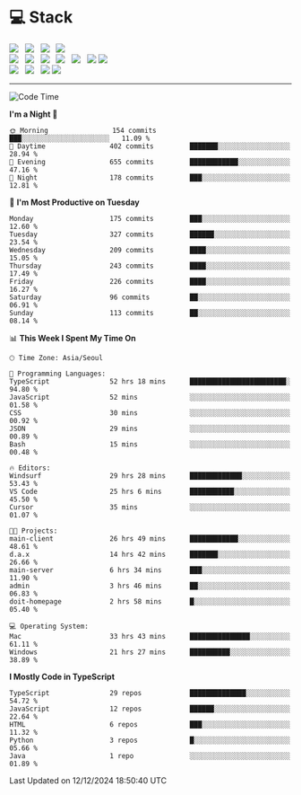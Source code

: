 <h1>💻 Stack</h1>
<div>
 <!-- badge : https://shields.io/ -->
 <!-- icon : https://simpleicons.org/?q=Get -->
 <img src="https://img.shields.io/badge/HTML5-e74c3c?style=flat-square&logo=HTML5&logoColor=white"/> &nbsp 
 <img src="https://img.shields.io/badge/CSS3-0A84FF?style=flat-square&logo=CSS3&logoColor=white"/> &nbsp 
 <img src="https://img.shields.io/badge/JavaScript-FFCD11?style=flat-square&logo=JavaScript&logoColor=white"/> &nbsp 
 <img src="https://img.shields.io/badge/TypeScript-3075C0?style=flat-square&logo=TypeScript&logoColor=white"/>
 <br/>
 <img src="https://img.shields.io/badge/Next-000000?style=flat-square&logo=nextdotjs&logoColor=white"/> &nbsp 
 <img src="https://img.shields.io/badge/React-00BCF6?style=flat-square&logo=React&logoColor=white"/> &nbsp 
 <img src="https://img.shields.io/badge/Redux-764ABC?style=flat-square&logo=Redux&logoColor=white"/> &nbsp
 <img src="https://img.shields.io/badge/Recoil-3578E5?style=flat-square&logo=recoil&logoColor=white"/> &nbsp
 <img src="https://img.shields.io/badge/React-Query-FF4154?style=flat-square&logo=reactquery&logoColor=white"/> &nbsp 
 <img src="https://img.shields.io/badge/styled%2Dcomponents-DB7093?style=flat-square&logo=styled%2Dcomponents&logoColor=white"/>
 <img src="https://img.shields.io/badge/CSS Modules-000000?style=flat-square&logo=CSS Modules&logoColor=white"/> &nbsp 
 <br/>
 <img src="https://img.shields.io/badge/Node-339933?style=flat-square&logo=Node.js&logoColor=white"/> &nbsp 
 <img src="https://img.shields.io/badge/Express-000000?style=flat-square&logo=Express&logoColor=white"/> &nbsp 
 <img src="https://img.shields.io/badge/MongoDB-47A248?style=flat-square&logo=MongoDB&logoColor=white"/>
 <img src="https://img.shields.io/badge/MariaDB-003545?style=flat-square&logo=mariadb&logoColor=white"/>
</div>

<hr>

<!--START_SECTION:waka-->
![Code Time](http://img.shields.io/badge/Code%20Time-1%2C743%20hrs%2044%20mins-blue)

**I'm a Night 🦉** 

```text
🌞 Morning                154 commits         ███░░░░░░░░░░░░░░░░░░░░░░   11.09 % 
🌆 Daytime                402 commits         ███████░░░░░░░░░░░░░░░░░░   28.94 % 
🌃 Evening                655 commits         ████████████░░░░░░░░░░░░░   47.16 % 
🌙 Night                  178 commits         ███░░░░░░░░░░░░░░░░░░░░░░   12.81 % 
```
📅 **I'm Most Productive on Tuesday** 

```text
Monday                   175 commits         ███░░░░░░░░░░░░░░░░░░░░░░   12.60 % 
Tuesday                  327 commits         ██████░░░░░░░░░░░░░░░░░░░   23.54 % 
Wednesday                209 commits         ████░░░░░░░░░░░░░░░░░░░░░   15.05 % 
Thursday                 243 commits         ████░░░░░░░░░░░░░░░░░░░░░   17.49 % 
Friday                   226 commits         ████░░░░░░░░░░░░░░░░░░░░░   16.27 % 
Saturday                 96 commits          ██░░░░░░░░░░░░░░░░░░░░░░░   06.91 % 
Sunday                   113 commits         ██░░░░░░░░░░░░░░░░░░░░░░░   08.14 % 
```


📊 **This Week I Spent My Time On** 

```text
🕑︎ Time Zone: Asia/Seoul

💬 Programming Languages: 
TypeScript               52 hrs 18 mins      ████████████████████████░   94.80 % 
JavaScript               52 mins             ░░░░░░░░░░░░░░░░░░░░░░░░░   01.58 % 
CSS                      30 mins             ░░░░░░░░░░░░░░░░░░░░░░░░░   00.92 % 
JSON                     29 mins             ░░░░░░░░░░░░░░░░░░░░░░░░░   00.89 % 
Bash                     15 mins             ░░░░░░░░░░░░░░░░░░░░░░░░░   00.48 % 

🔥 Editors: 
Windsurf                 29 hrs 28 mins      █████████████░░░░░░░░░░░░   53.43 % 
VS Code                  25 hrs 6 mins       ███████████░░░░░░░░░░░░░░   45.50 % 
Cursor                   35 mins             ░░░░░░░░░░░░░░░░░░░░░░░░░   01.07 % 

🐱‍💻 Projects: 
main-client              26 hrs 49 mins      ████████████░░░░░░░░░░░░░   48.61 % 
d.a.x                    14 hrs 42 mins      ███████░░░░░░░░░░░░░░░░░░   26.66 % 
main-server              6 hrs 34 mins       ███░░░░░░░░░░░░░░░░░░░░░░   11.90 % 
admin                    3 hrs 46 mins       ██░░░░░░░░░░░░░░░░░░░░░░░   06.83 % 
doit-homepage            2 hrs 58 mins       █░░░░░░░░░░░░░░░░░░░░░░░░   05.40 % 

💻 Operating System: 
Mac                      33 hrs 43 mins      ███████████████░░░░░░░░░░   61.11 % 
Windows                  21 hrs 27 mins      ██████████░░░░░░░░░░░░░░░   38.89 % 
```

**I Mostly Code in TypeScript** 

```text
TypeScript               29 repos            ██████████████░░░░░░░░░░░   54.72 % 
JavaScript               12 repos            ██████░░░░░░░░░░░░░░░░░░░   22.64 % 
HTML                     6 repos             ███░░░░░░░░░░░░░░░░░░░░░░   11.32 % 
Python                   3 repos             █░░░░░░░░░░░░░░░░░░░░░░░░   05.66 % 
Java                     1 repo              ░░░░░░░░░░░░░░░░░░░░░░░░░   01.89 % 
```




 Last Updated on 12/12/2024 18:50:40 UTC
<!--END_SECTION:waka-->
